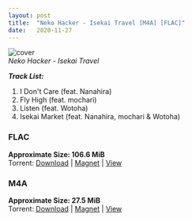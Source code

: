 ```yaml
---
layout: post
title:  "Neko Hacker - Isekai Travel [M4A] [FLAC]"
date:   2020-11-27
---
```

![cover](https://github.com/mioscape/blog/blob/master/_posts/images/nekohacker-isekaitravel.jpg?raw=true 'cover')  
_Neko Hacker - Isekai Travel_  

_**Track List:**_
1. I Don't Care (feat. Nanahira)
2. Fly High (feat. mochari)
3. Listen (feat. Wotoha)
4. Isekai Market (feat. Nanahira, mochari & Wotoha)  
  
### FLAC  
**Approximate Size: 106.6 MiB**  
Torrent: [Download](https://nyaa.si/download/1307300.torrent) | [Magnet](magnet:?xt=urn:btih:b95377e5ff9c2afaf3d46c6808f4dec2a1df7538&dn=%5Bmio%40void%5D%20Neko%20Hacker%20-%20Isekai%20Travel%20%5BFLAC%5D&tr=http%3A%2F%2Fnyaa.tracker.wf%3A7777%2Fannounce&tr=udp%3A%2F%2Fopen.stealth.si%3A80%2Fannounce&tr=udp%3A%2F%2Ftracker.opentrackr.org%3A1337%2Fannounce&tr=udp%3A%2F%2Ftracker.coppersurfer.tk%3A6969%2Fannounce&tr=udp%3A%2F%2Fexodus.desync.com%3A6969%2Fannounce) | [View](https://nyaa.si/view/1307300)  

### M4A  
**Approximate Size: 27.5 MiB**  
Torrent: [Download](https://nyaa.si/download/1307313.torrent) | [Magnet](magnet:?xt=urn:btih:2dbd093eef6171af62e3f4c3e3c7cc85a54288ba&dn=%5Bmio%40void%5D%20Neko%20Hacker%20-%20Isekai%20Travel%20%5Bm4a%5D&tr=http%3A%2F%2Fnyaa.tracker.wf%3A7777%2Fannounce&tr=udp%3A%2F%2Fopen.stealth.si%3A80%2Fannounce&tr=udp%3A%2F%2Ftracker.opentrackr.org%3A1337%2Fannounce&tr=udp%3A%2F%2Ftracker.coppersurfer.tk%3A6969%2Fannounce&tr=udp%3A%2F%2Fexodus.desync.com%3A6969%2Fannounce) | [View](https://nyaa.si/view/1307313)  
